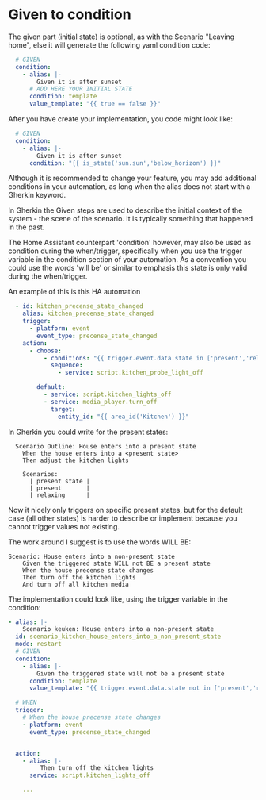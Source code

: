# Given to condition

The given part (initial state) is optional, as with the Scenario "Leaving home", else it will generate the following yaml condition code:

```yaml
  # GIVEN
  condition:
    - alias: |-
        Given it is after sunset
      # ADD HERE YOUR INITIAL STATE
      condition: template
      value_template: "{{ true == false }}"
```

After you have create your implementation, you code might look like:

```yaml
  # GIVEN
  condition:
    - alias: |-
        Given it is after sunset
      condition: "{{ is_state('sun.sun','below_horizon') }}"
```

Although it is recommended to change your feature, you may add additional conditions in your automation, 
as long when the alias does not start with a Gherkin keyword.

In Gherkin the Given steps are used to describe the initial context of the system - the scene of the scenario. It is typically something that happened in the past.

The Home Assistant counterpart 'condition' however, may also be used as condition during the when/trigger, specifically when you use the trigger variable in the condition section of your automation. As a convention you could use the words 'will be' or similar to
emphasis this state is only valid during the when/trigger.

An example of this is this HA automation

```yaml
  - id: kitchen_precense_state_changed
    alias: kitchen_precense_state_changed
    trigger:
      - platform: event
        event_type: precense_state_changed
    action:
      - choose:
          - conditions: "{{ trigger.event.data.state in ['present','relaxing'] }}"
            sequence:
              - service: script.kitchen_probe_light_off

        default:
          - service: script.kitchen_lights_off
          - service: media_player.turn_off
            target:
              entity_id: "{{ area_id('Kitchen') }}"

```
In Gherkin you could write for the present states:

```gehrkin
  Scenario Outline: House enters into a present state
    When the house enters into a <present state>
    Then adjust the kitchen lights

    Scenarios:
      | present state |
      | present       |
      | relaxing      |
```
Now it nicely only triggers on specific present states, but for the default case (all other states) is harder to describe or implement because you cannot trigger values not existing.

The work around I suggest is to use the words WILL BE:

```gehrkin
Scenario: House enters into a non-present state
    Given the triggered state WILL not BE a present state
    When the house precense state changes
    Then turn off the kitchen lights
    And turn off all kitchen media
```

The implementation could look like, using the trigger variable in the condition:

```yaml
- alias: |-
    Scenario keuken: House enters into a non-present state
  id: scenario_kitchen_house_enters_into_a_non_present_state
  mode: restart
  # GIVEN
  condition:
    - alias: |-
        Given the triggered state will not be a present state
      condition: template
      value_template: "{{ trigger.event.data.state not in ['present','relaxing'] }}"

  # WHEN
  trigger:
    # When the house precense state changes
    - platform: event
      event_type: precense_state_changed


  action:
    - alias: |-
         Then turn off the kitchen lights
      service: script.kitchen_lights_off

    ...
```

